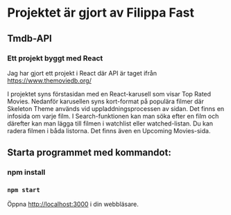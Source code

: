 # Projektet är gjort av Filippa Fast
## Tmdb-API
### Ett projekt byggt med React 

Jag har gjort ett projekt i React där API är taget ifrån https://www.themoviedb.org/


I projektet syns förstasidan med en React-karusell som visar Top Rated Movies. Nedanför karusellen syns kort-format på populära filmer där Skeleton Theme används vid uppladdningsprocessen av sidan.
Det finns en infosida om varje film. 
I Search-funktionen kan man söka efter en film och därefter kan man lägga till filmen i watchlist eller watched-listan. Du kan radera filmen i båda listorna. 
Det finns även en Upcoming Movies-sida.


## Starta programmet med kommandot:
### npm install
### `npm start`


Öppna [http://localhost:3000](http://localhost:3000) i din webbläsare.

